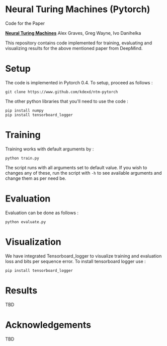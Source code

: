 Neural Turing Machines (Pytorch)
=================================

Code for the Paper

**[Neural Turing Machines][1]**
Alex Graves, Greg Wayne, Ivo Danihelka


[1]: https://arxiv.org/abs/1410.5401

This repository contains code implemented for training, evaluating and visualizing results for the above mentioned paper from DeepMind.

Setup
=================================
The code is implemented in Pytorch 0.4. To setup, proceed as follows :

```
git clone https://www.github.com/kdexd/ntm-pytorch

```
The other python libraries that you'll need to use the code :
```
pip install numpy 
pip install tensorboard_logger
```

Training
================================
Training works with default arguments by :
```
python train.py
```
The script runs with all arguments set to default value. If you wish to changes any of these, run the script with ```-h``` to see available arguments and change them as per need be.

Evaluation
===============================
Evaluation can be done as follows :
```
python evaluate.py
```
Visualization
===============================
We have integrated Tensorboard_logger to visualize training and evaluation loss and bits per sequence error. To install tensorboard logger use :
```
pip install tensorboard_logger
```
Results
===============================
TBD 

Acknowledgements
===============================
TBD
